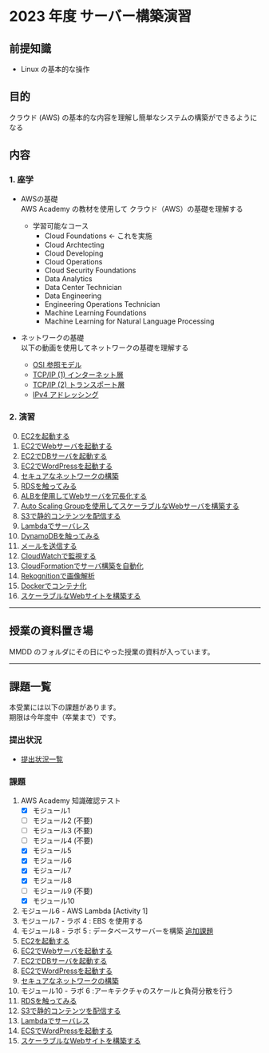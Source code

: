 # 2023 年度 サーバー構築演習
## 前提知識
* Linux の基本的な操作

## 目的
クラウド (AWS) の基本的な内容を理解し簡単なシステムの構築ができるようになる

## 内容
### 1. 座学  
* AWSの基礎  
AWS Academy の教材を使用して クラウド（AWS）の基礎を理解する

  * 学習可能なコース
    * Cloud Foundations <- これを実施
    * Cloud Archtecting
    * Cloud Developing
    * Cloud Operations
    * Cloud Security Foundations
    * Data Analytics
    * Data Center Technician
    * Data Engineering
    * Engineering Operations Technician
    * Machine Learning Foundations
    * Machine Learning for Natural Language Processing

* ネットワークの基礎  
以下の動画を使用してネットワークの基礎を理解する
  * [OSI 参照モデル](https://www.youtube.com/watch?v=5QHXbxZIUDg)
  * [TCP/IP (1) インターネット層](https://www.youtube.com/watch?v=Pp6-YXxL06Y)
  * [TCP/IP (2) トランスポート層](https://www.youtube.com/watch?v=erY_CkAVSYE)
  * [IPv4 アドレッシング](https://www.youtube.com/watch?v=KrrK3FJNigY)

### 2. 演習  
0. [EC2を起動する](./課題/00.EC2を起動する.md)
1. [EC2でWebサーバを起動する](./課題/01.EC2でWebサーバを起動する.md)
2. [EC2でDBサーバを起動する](./課題/02.EC2でDBサーバを起動する.md)
3. [EC2でWordPressを起動する](./課題/03.EC2でWordPressを起動する.md)
4. [セキュアなネットワークの構築](./課題/04.セキュアなネットワークの構築.md)
5. [RDSを触ってみる](./課題/05.RDSを触ってみる.md)
6. [ALBを使用してWebサーバを冗長化する](./課題/06.ALBを使用してWebサーバを冗長化する.md)
7. [Auto Scaling Groupを使用してスケーラブルなWebサーバを構築する](./課題/07.AutoScalingGroupを使用してスケーラブルなWebサーバを構築する.md)
8. [S3で静的コンテンツを配信する](./課題/08.S3で静的コンテンツを配信する.md)
9. [Lambdaでサーバレス](./課題/09.Lambdaでサーバレス.md)
10. [DynamoDBを触ってみる](./課題/10.DynamoDBを触ってみる.md)
11. [メールを送信する](./課題/12.メールを送信する.md)
12. [CloudWatchで監視する](./課題/11.CloudWatchで監視する.md)
13. [CloudFormationでサーバ構築を自動化](./課題/13.CloudFormationでサーバ構築を自動化.md)
14. [Rekognitionで画像解析](./課題/14.Rekognitionで画像解析.md)
15. [Dockerでコンテナ化](./課題/15.Dockerでコンテナ化.md)
16. [スケーラブルなWebサイトを構築する](./課題/16.スケーラブルなWebサイトを構築する.md)

---
## 授業の資料置き場
MMDD のフォルダにその日にやった授業の資料が入っています。

---
## 課題一覧
本受業には以下の課題があります。  
期限は今年度中（卒業まで）です。

### 提出状況
* [提出状況一覧](https://docs.google.com/spreadsheets/d/1zU60i8eh8YeC0afDrRNGNulez7uWAOq0W8ST-GdJskg/edit?usp=sharing)

### 課題
1. AWS Academy 知識確認テスト
    - [x] モジュール1
    - [ ] モジュール2 (不要)
    - [ ] モジュール3 (不要)
    - [ ] モジュール4 (不要)
    - [x] モジュール5
    - [x] モジュール6
    - [x] モジュール7
    - [x] モジュール8
    - [ ] モジュール9 (不要)
    - [x] モジュール10

2. モジュール6  - AWS Lambda [Activity 1]
3. モジュール7  - ラボ 4 : EBS を使用する
4. モジュール8  - ラボ 5 : データベースサーバーを構築 [追加課題](./0606/README.md)
5. [EC2を起動する](./課題/00.EC2を起動する.md)
6. [EC2でWebサーバを起動する](./課題/01.EC2でWebサーバを起動する.md)
7. [EC2でDBサーバを起動する](./課題/02.EC2でDBサーバを起動する.md)
8. [EC2でWordPressを起動する](./課題/03.EC2でWordPressを起動する.md)
9. [セキュアなネットワークの構築](./課題/04.セキュアなネットワークの構築.md)
10. モジュール10 - ラボ 6 :アーキテクチャのスケールと負荷分散を行う
11. [RDSを触ってみる](./課題/05.RDSを触ってみる.md)
12. [S3で静的コンテンツを配信する](./課題/08.S3で静的コンテンツを配信する.md)
13. [Lambdaでサーバレス](./課題/09.Lambdaでサーバレス.md)
14. [ECSでWordPressを起動する](./課題/17.ECSでWordPressを起動する.md)
15. [スケーラブルなWebサイトを構築する](./課題/16.スケーラブルなWebサイトを構築する.md)
